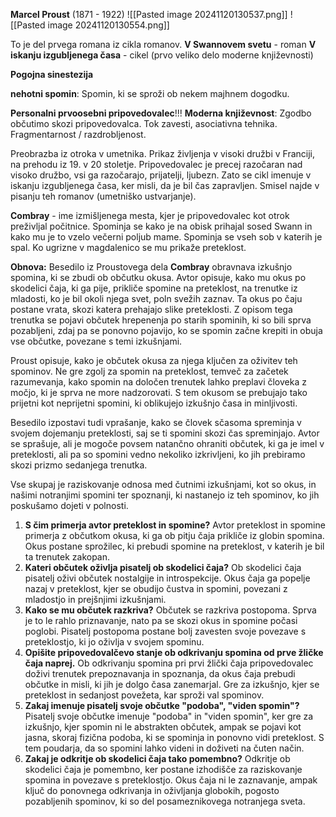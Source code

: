 **Marcel Proust** (1871 - 1922)
![[Pasted image 20241120130537.png]]
![[Pasted image 20241120130554.png]]

To je del prvega romana iz cikla romanov.
**V Swannovem svetu** - roman
**V iskanju izgubljenega časa** - cikel (prvo veliko delo moderne književnosti)

**Pogojna sinestezija**

**nehotni spomin**: Spomin, ki se sproži ob nekem majhnem dogodku.

**Personalni prvoosebni pripovedovalec**!!!
**Moderna književnost**: Zgodbo občutimo skozi pripovedovalca. Tok zavesti, asociativna tehnika. Fragmentarnost / razdrobljenost.

Preobrazba iz otroka v umetnika.
Prikaz življenja v visoki družbi v Franciji, na prehodu iz 19. v 20 stoletje.
Pripovedovalec je precej razočaran nad visoko družbo, vsi ga razočarajo, prijatelji, ljubezn. Zato se cikl imenuje v iskanju izgubljenega časa, ker misli, da je bil čas zapravljen. Smisel najde v pisanju teh romanov (umetniško ustvarjanje).

**Combray** - ime izmišljenega mesta, kjer je pripovedovalec kot otrok preživljal počitnice. Spominja se kako je na obisk prihajal sosed Swann in kako mu je to vzelo večerni poljub mame. Spominja se vseh sob v katerih je spal. Ko ugrizne v magdalenico se mu prikaže preteklost.

**Obnova:**
Besedilo iz Proustovega dela **Combray** obravnava izkušnjo spomina, ki se zbudi ob občutku okusa. Avtor opisuje, kako mu okus po skodelici čaja, ki ga pije, prikliče spomine na preteklost, na trenutke iz mladosti, ko je bil okoli njega svet, poln svežih zaznav. Ta okus po čaju postane vrata, skozi katera prehajajo slike preteklosti. Z opisom tega trenutka se pojavi občutek hrepenenja po starih spominih, ki so bili sprva pozabljeni, zdaj pa se ponovno pojavijo, ko se spomin začne krepiti in obuja vse občutke, povezane s temi izkušnjami.

Proust opisuje, kako je občutek okusa za njega ključen za oživitev teh spominov. Ne gre zgolj za spomin na preteklost, temveč za začetek razumevanja, kako spomin na določen trenutek lahko preplavi človeka z močjo, ki je sprva ne more nadzorovati. S tem okusom se prebujajo tako prijetni kot neprijetni spomini, ki oblikujejo izkušnjo časa in minljivosti.

Besedilo izpostavi tudi vprašanje, kako se človek sčasoma spreminja v svojem dojemanju preteklosti, saj se ti spomini skozi čas spreminjajo. Avtor se sprašuje, ali je mogoče povsem natančno ohraniti občutek, ki ga je imel v preteklosti, ali pa so spomini vedno nekoliko izkrivljeni, ko jih prebiramo skozi prizmo sedanjega trenutka.

Vse skupaj je raziskovanje odnosa med čutnimi izkušnjami, kot so okus, in našimi notranjimi spomini ter spoznanji, ki nastanejo iz teh spominov, ko jih poskušamo dojeti v polnosti.

1. **S čim primerja avtor preteklost in spomine?** Avtor preteklost in spomine primerja z občutkom okusa, ki ga ob pitju čaja prikliče iz globin spomina. Okus postane sprožilec, ki prebudi spomine na preteklost, v katerih je bil ta trenutek zakopan.
2. **Kateri občutek oživlja pisatelj ob skodelici čaja?** Ob skodelici čaja pisatelj oživi občutek nostalgije in introspekcije. Okus čaja ga popelje nazaj v preteklost, kjer se obudijo čustva in spomini, povezani z mladostjo in prejšnjimi izkušnjami.
3. **Kako se mu občutek razkriva?** Občutek se razkriva postopoma. Sprva je to le rahlo priznavanje, nato pa se skozi okus in spomine počasi poglobi. Pisatelj postopoma postane bolj zavesten svoje povezave s preteklostjo, ki jo oživlja v svojem spominu.
4. **Opišite pripovedovalčevo stanje ob odkrivanju spomina od prve žličke čaja naprej.** Ob odkrivanju spomina pri prvi žlički čaja pripovedovalec doživi trenutek prepoznavanja in spoznanja, da okus čaja prebudi občutke in misli, ki jih je dolgo časa zanemarjal. Gre za izkušnjo, kjer se preteklost in sedanjost povežeta, kar sproži val spominov.
5. **Zakaj imenuje pisatelj svoje občutke "podoba", "viden spomin"?** Pisatelj svoje občutke imenuje "podoba" in "viden spomin", ker gre za izkušnjo, kjer spomin ni le abstrakten občutek, ampak se pojavi kot jasna, skoraj fizična podoba, ki se spominja in ponovno vidi preteklost. S tem poudarja, da so spomini lahko videni in doživeti na čuten način.
6. **Zakaj je odkritje ob skodelici čaja tako pomembno?** Odkritje ob skodelici čaja je pomembno, ker postane izhodišče za raziskovanje spomina in povezave s preteklostjo. Okus čaja ni le zaznavanje, ampak ključ do ponovnega odkrivanja in oživljanja globokih, pogosto pozabljenih spominov, ki so del posameznikovega notranjega sveta.